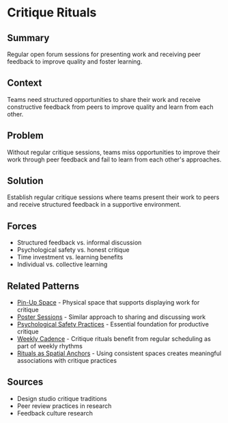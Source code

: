 # Critique Rituals

## Summary
Regular open forum sessions for presenting work and receiving peer feedback to improve quality and foster learning.

## Context
Teams need structured opportunities to share their work and receive constructive feedback from peers to improve quality and learn from each other.

## Problem
Without regular critique sessions, teams miss opportunities to improve their work through peer feedback and fail to learn from each other's approaches.

## Solution
Establish regular critique sessions where teams present their work to peers and receive structured feedback in a supportive environment.

## Forces
- Structured feedback vs. informal discussion
- Psychological safety vs. honest critique
- Time investment vs. learning benefits
- Individual vs. collective learning

## Related Patterns
- [Pin-Up Space](pin-up-space.md) - Physical space that supports displaying work for critique
- [Poster Sessions](poster-sessions.md) - Similar approach to sharing and discussing work
- [Psychological Safety Practices](../organizational/psychological-safety-practices.md) - Essential foundation for productive critique
- [Weekly Cadence](../temporal/weekly-cadence.md) - Critique rituals benefit from regular scheduling as part of weekly rhythms
- [Rituals as Spatial Anchors](../temporal/rituals-spatial-anchors.md) - Using consistent spaces creates meaningful associations with critique practices

## Sources
- Design studio critique traditions
- Peer review practices in research
- Feedback culture research